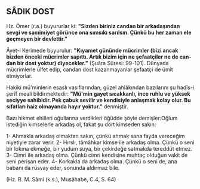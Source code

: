 ## SÂDIK DOST

Hz. Ömer (r.a.) buyururlar ki: **"Sizden biriniz candan bir arkadaşından sevgi ve samimiyet gö­rünce ona sımsıkı sarılsın. Çünkü bu her zaman ele geçmeyen bir devlettir."**

Âyet-i Kerimede buyurulur: **"Kıyamet gününde mücrimler (bizi ancak bizden önceki mücrimler sapıttı. Artık bizim için ne şefaatçiler ne de can­dan bir dost yoktur) diyecekler."** (Şuâra Sûresi: 99-101). Dünyada mücrimlerle ülfet edip, candan dost kazanmayanlar şefaatçi de ümit etmiyorlar.

Hakiki mü'minlerin esaslı vasıflarından, güzel ahlâkından bazılarını şu hadîs-i şerîf meali bildirmektedir: **"Mü'min gayet sıcakkanlı, ince ruhlu ve yüksek seciyye sahibidir. Pek çabuk sevilir ve kendisiyle anlaşmak kolay olur. Bu sıfatları haiz olmayanda hayır yoktur."** denmiştir.

Bazı hikmet ehilleri oğullarına verdikleri öğüdde şöyle demişler:Oğlum istediğin kimselerle ar­kadaş ol, fakat şu dört kimseden sakın:

1- Ahmakla arkadaş olmaktan sakın, çünkü ahmak sana fay­da vereceğim niyetiyle zarar verir. 2- Hırslı, tâmâhkar kimse ile arkadaş olma. Çünkü o seni bir lokma ekmeğe, bir yudum suya, bir çekirdeğe satmakda tereddüt etmez. 3- Cimri ile arkadaş ol­ma. Çünkü cimri kendisine muhtaç olduğun vakit de seni perişan eder. 4- Korkakla da arkadaş olma. Çünkü o seni de, ana babanı da rüsvay eder, so­nunda aldırmaz bile.

(Hz. R. M. Sâmi (k.s.), Musâhabe, C.4, S. 64)
